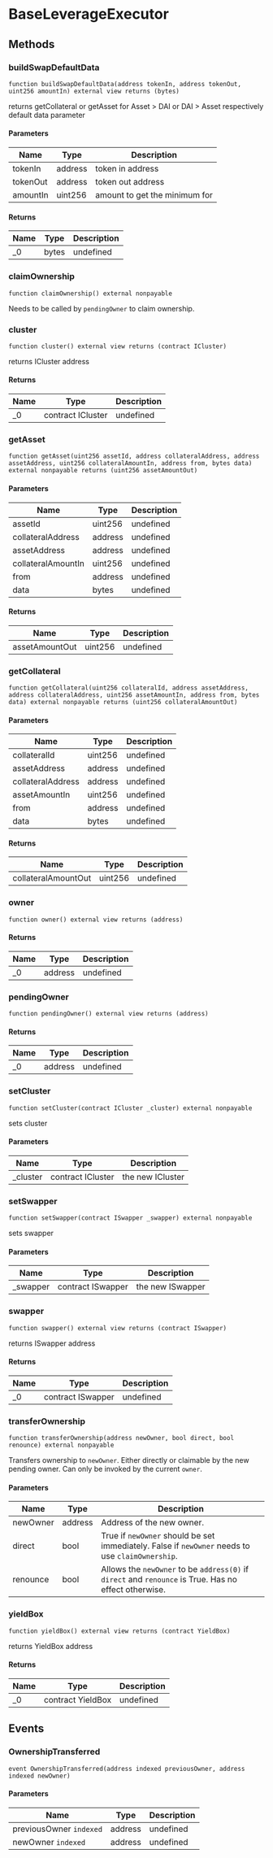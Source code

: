 # BaseLeverageExecutor









## Methods

### buildSwapDefaultData

```solidity
function buildSwapDefaultData(address tokenIn, address tokenOut, uint256 amountIn) external view returns (bytes)
```

returns getCollateral or getAsset for Asset &gt; DAI or DAI &gt; Asset respectively default data parameter



#### Parameters

| Name | Type | Description |
|---|---|---|
| tokenIn | address | token in address |
| tokenOut | address | token out address |
| amountIn | uint256 | amount to get the minimum for |

#### Returns

| Name | Type | Description |
|---|---|---|
| _0 | bytes | undefined |

### claimOwnership

```solidity
function claimOwnership() external nonpayable
```

Needs to be called by `pendingOwner` to claim ownership.




### cluster

```solidity
function cluster() external view returns (contract ICluster)
```

returns ICluster address




#### Returns

| Name | Type | Description |
|---|---|---|
| _0 | contract ICluster | undefined |

### getAsset

```solidity
function getAsset(uint256 assetId, address collateralAddress, address assetAddress, uint256 collateralAmountIn, address from, bytes data) external nonpayable returns (uint256 assetAmountOut)
```





#### Parameters

| Name | Type | Description |
|---|---|---|
| assetId | uint256 | undefined |
| collateralAddress | address | undefined |
| assetAddress | address | undefined |
| collateralAmountIn | uint256 | undefined |
| from | address | undefined |
| data | bytes | undefined |

#### Returns

| Name | Type | Description |
|---|---|---|
| assetAmountOut | uint256 | undefined |

### getCollateral

```solidity
function getCollateral(uint256 collateralId, address assetAddress, address collateralAddress, uint256 assetAmountIn, address from, bytes data) external nonpayable returns (uint256 collateralAmountOut)
```





#### Parameters

| Name | Type | Description |
|---|---|---|
| collateralId | uint256 | undefined |
| assetAddress | address | undefined |
| collateralAddress | address | undefined |
| assetAmountIn | uint256 | undefined |
| from | address | undefined |
| data | bytes | undefined |

#### Returns

| Name | Type | Description |
|---|---|---|
| collateralAmountOut | uint256 | undefined |

### owner

```solidity
function owner() external view returns (address)
```






#### Returns

| Name | Type | Description |
|---|---|---|
| _0 | address | undefined |

### pendingOwner

```solidity
function pendingOwner() external view returns (address)
```






#### Returns

| Name | Type | Description |
|---|---|---|
| _0 | address | undefined |

### setCluster

```solidity
function setCluster(contract ICluster _cluster) external nonpayable
```

sets cluster



#### Parameters

| Name | Type | Description |
|---|---|---|
| _cluster | contract ICluster | the new ICluster |

### setSwapper

```solidity
function setSwapper(contract ISwapper _swapper) external nonpayable
```

sets swapper



#### Parameters

| Name | Type | Description |
|---|---|---|
| _swapper | contract ISwapper | the new ISwapper |

### swapper

```solidity
function swapper() external view returns (contract ISwapper)
```

returns ISwapper address




#### Returns

| Name | Type | Description |
|---|---|---|
| _0 | contract ISwapper | undefined |

### transferOwnership

```solidity
function transferOwnership(address newOwner, bool direct, bool renounce) external nonpayable
```

Transfers ownership to `newOwner`. Either directly or claimable by the new pending owner. Can only be invoked by the current `owner`.



#### Parameters

| Name | Type | Description |
|---|---|---|
| newOwner | address | Address of the new owner. |
| direct | bool | True if `newOwner` should be set immediately. False if `newOwner` needs to use `claimOwnership`. |
| renounce | bool | Allows the `newOwner` to be `address(0)` if `direct` and `renounce` is True. Has no effect otherwise. |

### yieldBox

```solidity
function yieldBox() external view returns (contract YieldBox)
```

returns YieldBox address




#### Returns

| Name | Type | Description |
|---|---|---|
| _0 | contract YieldBox | undefined |



## Events

### OwnershipTransferred

```solidity
event OwnershipTransferred(address indexed previousOwner, address indexed newOwner)
```





#### Parameters

| Name | Type | Description |
|---|---|---|
| previousOwner `indexed` | address | undefined |
| newOwner `indexed` | address | undefined |



